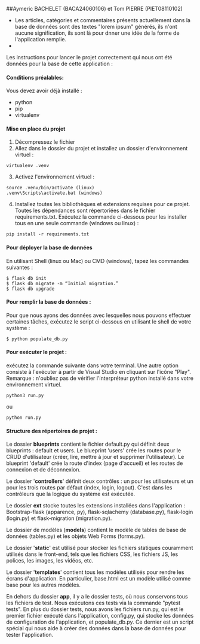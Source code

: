 ##Aymeric BACHELET (BACA24060106) et Tom PIERRE (PIET08110102)

- Les articles, catégories et commentaires présents actuellement dans la base de données sont des textes "lorem ipsum" générés, ils n'ont aucune signification, ils sont là pour dnner une idée de la forme de l'application remplie.
- 


Les instructions pour lancer le projet correctement qui nous ont été données pour la base de cette application :
#### Conditions préalables:

Vous devez avoir déjà installé :

- python
- pip
- virtualenv

#### Mise en place du projet

1. Décompressez le fichier
2. Allez dans le dossier du projet et installez un dossier d'environnement virtuel : 
```
virtualenv .venv
```

3. Activez l'environnement virtuel :
```
source .venv/bin/activate (linux)
.venv\Scripts\activate.bat (windows)
```

4. Installez toutes les bibliothèques et extensions requises pour ce projet. Toutes les dépendances sont répertoriées dans le fichier requirements.txt. Exécutez la commande ci-dessous pour les installer tous en une seule commande (windows ou linux) :

```
pip install -r requirements.txt
```

#### Pour déployer la base de données

En utilisant Shell (linux ou Mac) ou CMD (windows), tapez les commandes suivantes :

```shell
$ flask db init
$ flask db migrate -m “Initial migration.”
$ flask db upgrade
```

#### Pour remplir la base de données :

Pour que nous ayons des données avec lesquelles nous pouvons effectuer certaines tâches, exécutez le script ci-dessous en utilisant le shell de votre système :

```shell
$ python populate_db.py 
```

#### Pour exécuter le projet :

exécutez la commande suivante dans votre terminal. Une autre option consiste à l'exécuter à partir de Visual Studio en cliquant sur l'icône "Play". Remarque : n'oubliez pas de vérifier l'interpréteur python installé dans votre environnement virtuel.

```
python3 run.py
```

ou

```
python run.py
```

#### Structure des répertoires de projet :

Le dossier **blueprints** contient le fichier default.py qui définit deux blueprints : default et users. Le blueprint 'users' crée les routes pour le CRUD d'utilisateur (créer, lire, mettre à jour et supprimer l'utilisateur). Le blueprint 'default' crée la route d'index (page d'accueil) et les routes de connexion et de déconnexion.

Le dossier '**controllers**' définit deux contrôles : un pour les utilisateurs et un pour les trois routes par défaut (index, login, logout). C'est dans les contrôleurs que la logique du système est exécutée.

Le dossier **ext** stocke toutes les extensions installées dans l'application : Bootstrap-flask (apparence, py), flask-sqlachemy (database.py), flask-login (login.py) et flask-migration (migration.py).

Le dossier de modèles (**models**) contient le modèle de tables de base de données (tables.py) et les objets Web Forms (forms.py).

Le dossier '**static**' est utilisé pour stocker les fichiers statiques couramment utilisés dans le front-end, tels que les fichiers CSS, les fichiers JS, les polices, les images, les vidéos, etc.

Le dossier '**templates**' contient tous les modèles utilisés pour rendre les écrans d'application. En particulier, base.html est un modèle utilisé comme base pour les autres modèles.

En dehors du dossier **app**, il y a le dossier tests, où nous conservons tous les fichiers de test. Nous exécutons ces tests via la commande "pytest tests". En plus du dossier tests, nous avons les fichiers run.py, qui est le premier fichier exécuté dans l'application, config.py, qui stocke les données de configuration de l'application, et populate_db.py. Ce dernier est un script spécial qui nous aide à créer des données dans la base de données pour tester l'application.

